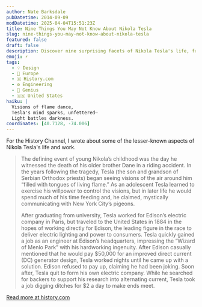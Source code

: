 ```yaml
---
author: Nate Barksdale
pubDatetime: 2014-09-09
modDatetime: 2025-04-04T15:51:23Z
title: Nine Things You May Not Know About Nikola Tesla
slug: nine-things-you-may-not-know-about-nikola-tesla
featured: false
draft: false
description: Discover nine surprising facets of Nikola Tesla's life, from mystical visions to fierce conflicts with Edison.
emoji: ⚡
tags:
  - 💡 Design
  - 🍷 Europe
  - 🇭 History.com
  - ⚙️ Engineering
  - 🧠 Genius
  - 🇺🇸 United States
haiku: |
  Visions of flame dance,  
  Tesla's mind sparks, unfettered—  
  Light battles darkness.
coordinates: [40.7128, -74.006]
---
```


For the History Channel, I wrote about some of the lesser-known aspects of Nikola Tesla's life and work.

> The defining event of young Nikola’s childhood was the day he witnessed the death of his older brother Dane in a riding accident. In the years following the tragedy, Tesla (the son and grandson of Serbian Orthodox priests) began seeing visions of the air around him “filled with tongues of living flame.” As an adolescent Tesla learned to exercise his willpower to control the visions, but in later life he would spend much of his time feeding and, he claimed, mystically communicating with New York City’s pigeons.
>
> After graduating from university, Tesla worked for Edison’s electric company in Paris, but traveled to the United States in 1884 in the hopes of working directly for Edison, the leading figure in the race to deliver electric lighting and power to consumers. Tesla quickly gained a job as an engineer at Edison’s headquarters, impressing the “Wizard of Menlo Park” with his hardworking ingenuity. After Edison casually mentioned that he would pay $50,000 for an improved direct current (DC) generator design, Tesla worked nights until he came up with a solution. Edison refused to pay up, claiming he had been joking. Soon after, Tesla quit to form his own electric company. While he searched for backers to support his research into alternating current, Tesla took a job digging ditches for $2 a day to make ends meet.

[Read more at history.com](https://www.history.com/news/9-things-you-may-not-know-about-nikola-tesla)

